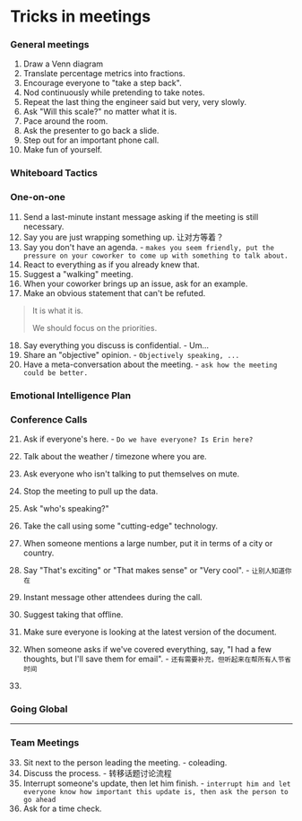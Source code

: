 # Tricks in meetings

### General meetings

1. Draw a Venn diagram
2. Translate percentage metrics into fractions.
3. Encourage everyone to "take a step back".
4. Nod continuously while pretending to take notes.
5. Repeat the last thing the engineer said but very, very slowly. 
6. Ask "Will this scale?" no matter what it is. 
7. Pace around the room.
8. Ask the presenter to go back a slide.
9. Step out for an important phone call. 
10. Make fun of yourself.  

### Whiteboard Tactics



### One-on-one

11. Send a last-minute instant message asking if the meeting is still necessary. 
12. Say you are just wrapping something up. 让对方等着？
13. Say you don't have an agenda. - `makes you seem friendly, put the pressure on your coworker to come up with something to talk about.` 
14. React to everything as if you already knew that. 
15. Suggest a "walking" meeting. 
16. When your coworker brings up an issue, ask for an example.
17. Make an obvious statement that can't be refuted. 

> It is what it is. 
>
> We should focus on the priorities. 

18. Say everything you discuss is confidential.  - Um...
19. Share an "objective" opinion.  - `Objectively speaking, ...`
20. Have a meta-conversation about the meeting. - `ask how the meeting could be better.`



### Emotional Intelligence Plan



### Conference Calls

21. Ask if everyone's here. - `Do we have everyone? Is Erin here?`

22. Talk about the weather / timezone where you are. 
23. Ask everyone who isn't talking to put themselves on mute.
24. Stop the meeting to pull up the data. 
25. Ask "who's speaking?" 
26. Take the call using some "cutting-edge" technology.
27. When someone mentions a large number, put it in terms of a city or country. 
28. Say "That's exciting" or "That makes sense" or "Very cool". - `让别人知道你在`
29.  Instant message other attendees during the call. 
30. Suggest taking that offline. 
31. Make sure everyone is looking at the latest version of the document.
32. When someone asks if we've covered everything, say, "I had a few thoughts, but I'll save them for email". - `还有需要补充，但听起来在帮所有人节省时间`
33. 



### Going Global







---



### Team Meetings

33. Sit next to the person leading the meeting. - coleading.
34. Discuss the process. - 转移话题讨论流程
35. Interrupt someone's update, then let him finish.  - `interrupt him and let everyone know how important this update is, then ask the person to go ahead`
36. Ask for a time check. 





